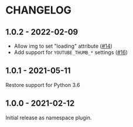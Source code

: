 CHANGELOG
=========

1.0.2 - 2022-02-09
------------------

* Allow img to set "loading" attribute ([#14](https://github.com/pelican-plugins/liquid-tags/pull/14))
* Add support for `YOUTUBE_THUMB_*` settings ([#16](https://github.com/pelican-plugins/liquid-tags/pull/16))

1.0.1 - 2021-05-11
------------------

Restore support for Python 3.6

1.0.0 - 2021-02-12
------------------

Initial release as namespace plugin.
